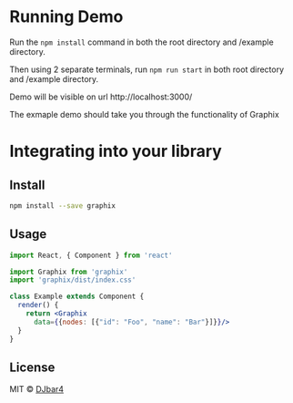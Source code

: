 # Running Demo

Run the `npm install` command in both the root directory and /example directory.

Then using 2 separate terminals, run `npm run start` in both root directory and /example directory.

Demo will be visible on url http://localhost:3000/

The exmaple demo should take you through the functionality of Graphix

# Integrating into your library

## Install

```bash
npm install --save graphix
```

## Usage

```jsx
import React, { Component } from 'react'

import Graphix from 'graphix'
import 'graphix/dist/index.css'

class Example extends Component {
  render() {
    return <Graphix 
      data={{nodes: [{"id": "Foo", "name": "Bar"}]}}/>
  }
}
```

## License

MIT © [DJbar4](https://github.com/DJbar4)
